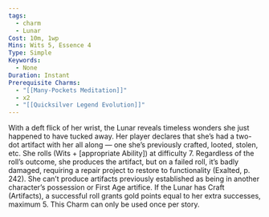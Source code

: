 ```yaml
---
tags:
  - charm
  - Lunar
Cost: 10m, 1wp
Mins: Wits 5, Essence 4
Type: Simple
Keywords:
  - None
Duration: Instant
Prerequisite Charms:
  - "[[Many-Pockets Meditation]]"
  - x2
  - "[[Quicksilver Legend Evolution]]"
---
```

With a deft flick of her wrist, the Lunar reveals timeless wonders she just happened to have tucked away. Her player declares that she’s had a two-dot artifact with her all along — one she’s previously crafted, looted, stolen, etc. She rolls (Wits + [appropriate Ability]) at difficulty 7. Regardless of the roll’s outcome, she produces the artifact, but on a failed roll, it’s badly damaged, requiring a repair project to restore to functionality (Exalted, p. 242). She can’t produce artifacts previously established as being in another character’s possession or First Age artifice. If the Lunar has Craft (Artifacts), a successful roll grants gold points equal to her extra successes, maximum 5. This Charm can only be used once per story.

